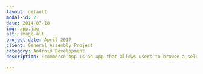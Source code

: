 ```yaml
---
layout: default
modal-id: 2
date: 2014-07-18
img: app.jpg
alt: image-alt
project-date: April 2017
client: General Assembly Project
category: Android Development
description: Ecommerce App is an app that allows users to browse a selection of shoes, do a search by brand name or model, filter shoes by category, price, brand and model, save their favorites to a wishlist, add to cart and proceed to checkout. This app was built as a project for General Assembly’s Android development bootcamp. The list of shoes is stored locally in a SQLite database, along with the shoes in cart and shoes in wishlist. Features include: User can search through the brand name or model name; 

---
```



